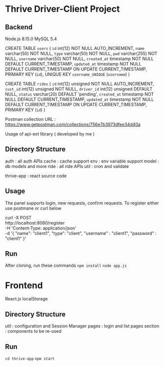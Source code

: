 # Thrive Driver-Client Project

## Backend
Node.js 8.15.0
MySQL 5.4

CREATE TABLE `users` (
  `id` int(12) NOT NULL AUTO_INCREMENT,
  `name` varchar(50) NOT NULL,
  `type` varchar(50) NOT NULL,
  `pwd` varchar(255) NOT NULL,
  `username` varchar(50) NOT NULL,
  `created_at` timestamp NOT NULL DEFAULT CURRENT_TIMESTAMP,
  `updated_at` timestamp NOT NULL DEFAULT CURRENT_TIMESTAMP ON UPDATE CURRENT_TIMESTAMP,
  PRIMARY KEY (`id`),
  UNIQUE KEY `username_UNIQUE` (`username`)
)

CREATE TABLE `rides` (
  `id` int(12) unsigned NOT NULL AUTO_INCREMENT,
  `cust_id` int(12) unsigned NOT NULL,
  `driver_id` int(12) unsigned DEFAULT NULL,
  `status` varchar(20) DEFAULT 'pending',
  `created_at` timestamp NOT NULL DEFAULT CURRENT_TIMESTAMP,
  `updated_at` timestamp NOT NULL DEFAULT CURRENT_TIMESTAMP ON UPDATE CURRENT_TIMESTAMP,
  PRIMARY KEY (`id`)
)

Postman collection URL : https://www.getpostman.com/collections/756e7b3973dfee34d40a

Usage of api-ext library ( developed by me )

## Directory Structure
auth    : all auth APIs
cache   : cache support
env     : env variable support
model   : db models and more
ride    : all ride APIs
util    : cron and validate

thrive-app : react source code

## Usage
The panel supports login, new requests, confirm requests.
To register either use postmane or curl below

curl -X POST \
  http://localhost:8080/register \
  -H 'Content-Type: application/json' \
  -d '{
	"name": "client1",
	"type": "client",
	"username" : "client1",
	"password" : "client1"
}'

## Run
After cloning, run these commands
`npm install`
`node app.js`

# Frontend
React.js
localStorage

## Directory Structure
util    : configuration and Session Manager
pages   : login and list pages
section : components to be re-used

## Run
`cd thrive-app`
`npm start`
